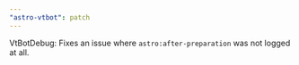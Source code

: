 ```yaml
---
"astro-vtbot": patch
---
```


VtBotDebug: Fixes an issue where `astro:after-preparation` was not logged at all.
